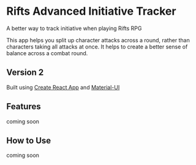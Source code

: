 # Rifts Advanced Initiative Tracker
A better way to track initiative when playing Rifts RPG

This app helps you split up character attacks across a round, rather than characters taking all attacks at once. It helps to create a better sense of balance across a combat round.

## Version 2
Built using [Create React App](https://create-react-app.dev/) and [Material-UI](https://material-ui.com/)

## Features
coming soon

## How to Use
coming soon